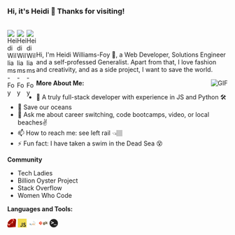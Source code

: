 ### Hi, it's Heidi 👋 Thanks for visiting!

<br/>


<a href="https://twitter.com/heidifoy">
<img align="left" alt="Heidi Williams-Foy" | Twitter" width="22px" src="https://cdn.jsdelivr.net/npm/simple-icons@v3/icons/twitter.svg" />
</a>
<a href="https://www.linkedin.com/in/heidiwilliamsfoy/">
<img align="left" alt="Heidi Williams-Foy" width="22px" src="https://cdn.jsdelivr.net/npm/simple-icons@v3/icons/linkedin.svg" />
</a>
<a href="https://www.instagram.com/vintage_heidi/?hl=en">
<img align="left" alt="Heidi Williams-Foy" width="22px" src="https://cdn.jsdelivr.net/npm/simple-icons@v3/icons/instagram.svg" />
</a>
<br />

<br />

Hi, I'm Heidi Williams-Foy 🙌, a Web Developer, Solutions Engineer and a self-professed Generalist. Apart from that, I love fashion and creativity, and as a side project, I want to save the world.


<img align="right" alt="GIF" src="https://upload.wikimedia.org/wikipedia/commons/thumb/8/8d/Iterative_algorithm_solving_a_6_disks_Tower_of_Hanoi.gif/220px-Iterative_algorithm_solving_a_6_disks_Tower_of_Hanoi.gif" />


**More About Me:**
- 🔭 A truly full-stack developer with experience in JS and Python 🛠
- 🌊 Save our oceans
- 💬 Ask me about career switching, code bootcamps, video, or local beaches✌
- 📫 How to reach me: see left rail 👈🏽 
- ⚡ Fun fact: I have taken a swim in the Dead Sea 😵

**Community**
- Tech Ladies
- Billion Oyster Project
- Stack Overflow
- Women Who Code

**Languages and Tools:**


<code><img height="20" src="https://raw.githubusercontent.com/github/explore/80688e429a7d4ef2fca1e82350fe8e3517d3494d/topics/ruby/ruby.png"></code>
<code><img height="20" src="https://raw.githubusercontent.com/github/explore/80688e429a7d4ef2fca1e82350fe8e3517d3494d/topics/javascript/javascript.png"></code>
<code><img height="20" src="https://raw.githubusercontent.com/github/explore/80688e429a7d4ef2fca1e82350fe8e3517d3494d/topics/mysql/mysql.png"></code>
<code><img height="20" src="https://raw.githubusercontent.com/github/explore/80688e429a7d4ef2fca1e82350fe8e3517d3494d/topics/git/git.png"></code>
<code><img height="20" src="https://raw.githubusercontent.com/github/explore/80688e429a7d4ef2fca1e82350fe8e3517d3494d/topics/terminal/terminal.png"></code>
